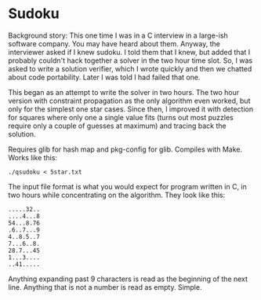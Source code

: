 Sudoku
======

Background story: This one time I was in a C interview in a large-ish
software company. You may have heard about them. Anyway, the
interviewer asked if I knew sudoku. I told them that I knew, but added
that I probably couldn't hack together a solver in the two hour time
slot. So, I was asked to write a solution verifier, which I wrote
quickly and then we chatted about code portability. Later I was told I
had failed that one.

This began as an attempt to write the solver in two hours. The two
hour version with constraint propagation as the only algorithm even
worked, but only for the simplest one star cases. Since then, I
improved it with detection for squares where only one a single value
fits (turns out most puzzles require only a couple of guesses at
maximum) and tracing back the solution.

Requires glib for hash map and pkg-config for glib. Compiles with
Make. Works like this:

```
./qsudoku < 5star.txt
```

The input file format is what you would expect for program written in
C, in two hours while concentrating on the algorithm. They look like
this:

```
.....32..
....4...8
54...8.76
.6..7...9
4..8.5..7
7...6..8.
28.7...45
1...3....
..41.....
```

Anything expanding past 9 characters is read as the beginning of the
next line. Anything that is not a number is read as empty. Simple.